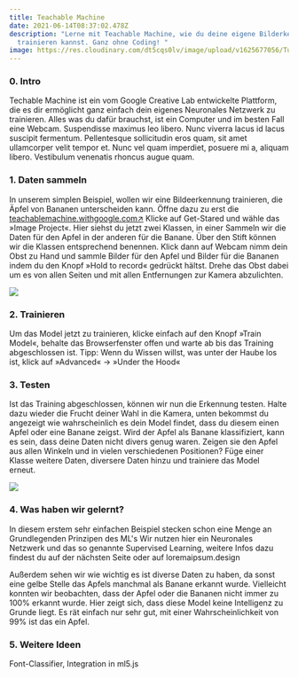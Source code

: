 ```yaml
---
title: Teachable Machine
date: 2021-06-14T08:37:02.478Z
description: "Lerne mit Teachable Machine, wie du deine eigene Bilderkennung
  trainieren kannst. Ganz ohne Coding! "
image: https://res.cloudinary.com/dt5cqs0lv/image/upload/v1625677056/Tutorials/videocall_gesture_rnxkal.gif
---
```

### **0. Intro**

Techable Machine ist ein vom Google Creative Lab entwickelte Plattform, die es dir ermöglicht ganz einfach dein eigenes Neuronales Netzwerk zu trainieren. Alles was du dafür brauchst, ist ein Computer und im besten Fall eine Webcam. Suspendisse maximus leo libero. Nunc viverra lacus id lacus suscipit fermentum. Pellentesque sollicitudin eros quam, sit amet ullamcorper velit tempor et. Nunc vel quam imperdiet, posuere mi a, aliquam libero. Vestibulum venenatis rhoncus augue quam.

### **1. Daten sammeln** 

In unserem simplen Beispiel, wollen wir eine Bildeerkennung trainieren, die Äpfel von Bananen unterscheiden kann. Öffne dazu zu erst die [teachablemachine.withgoogle.com↗︎](http://teachablemachine.withgoogle.com) Klicke auf Get-Stared und wähle das »Image Project«. Hier siehst du jetzt zwei Klassen, in einer Sammeln wir die Daten für den Apfel in der anderen für die Banane. Über den Stift können wir die Klassen entsprechend benennen. Klick dann auf Webcam nimm dein Obst zu Hand und sammle Bilder für den Apfel und Bilder für die Bananen indem du den Knopf »Hold to record« gedrückt hältst. Drehe das Obst dabei um es von allen Seiten und mit allen Entfernungen zur Kamera abzulichten.

![](https://res.cloudinary.com/dt5cqs0lv/image/upload/v1623666894/Tutorials/tm_1_cjhlll.png)

### **2. Trainieren**

Um das Model jetzt zu trainieren, klicke einfach auf den Knopf »Train Model«, behalte das Browserfenster offen und warte ab bis das Training abgeschlossen ist. Tipp: Wenn du Wissen willst, was unter der Haube los ist, klick auf »Advanced« → »Under the Hood« 

### **3. Testen** 

Ist das Training abgeschlossen, können wir nun die Erkennung testen. Halte dazu wieder die Frucht deiner Wahl in die Kamera, unten bekommst du angezeigt wie wahrscheinlich es dein Model findet, dass du diesem einen Apfel oder eine Banane zeigst. Wird der Apfel als Banane klassifiziert, kann es sein, dass deine Daten nicht divers genug waren. Zeigen sie den Apfel aus allen Winkeln und in vielen verschiedenen Positionen? Füge einer Klasse weitere Daten, diversere Daten hinzu und trainiere das Model erneut. 

![](https://res.cloudinary.com/dt5cqs0lv/image/upload/v1623666944/Tutorials/tm_2_fce7lj.png)

### **4. Was haben wir gelernt?**

In diesem erstem sehr einfachen Beispiel stecken schon eine Menge an Grundlegenden Prinzipen des ML's Wir nutzen hier ein Neuronales Netzwerk und das so genannte Supervised Learning, weitere Infos dazu findest du auf der nächsten Seite oder auf loremaipsum.design 

Außerdem sehen wir wie wichtig es ist diverse Daten zu haben, da sonst eine gelbe Stelle das Apfels manchmal als Banane erkannt wurde. Vielleicht konnten wir beobachten, dass der Apfel oder die Bananen nicht immer zu 100% erkannt wurde. Hier zeigt sich, dass diese Model keine Intelligenz zu Grunde liegt. Es rät einfach nur sehr gut, mit einer Wahrscheinlichkeit von 99% ist das ein Apfel. 

### **5. Weitere Ideen**

Font-Classifier, Integration in ml5.js
